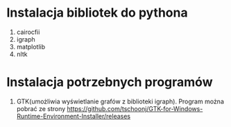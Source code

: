 # Instalacja bibliotek do pythona
1. cairocfii
2. igraph
3. matplotlib
4. nltk

# Instalacja potrzebnych programów
1. GTK(umożliwia wyświetlanie grafów z biblioteki igraph). Program można pobrać ze strony https://github.com/tschoonj/GTK-for-Windows-Runtime-Environment-Installer/releases

